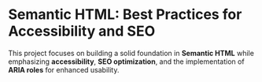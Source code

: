 # Semantic HTML: Best Practices for Accessibility and SEO

This project focuses on building a solid foundation in **Semantic HTML** while emphasizing **accessibility**, **SEO optimization**, and the implementation of **ARIA roles** for enhanced usability.
